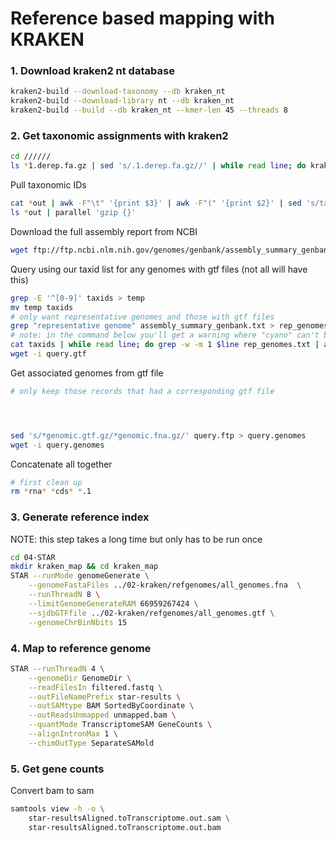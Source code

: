 # Reference based mapping with KRAKEN

### 1. Download kraken2 nt database

```bash
kraken2-build --download-taxonomy --db kraken_nt
kraken2-build --download-library nt --db kraken_nt
kraken2-build --build --db kraken_nt --kmer-len 45 --threads 8
```

### 2. Get taxonomic assignments with kraken2

```bash
cd //////
ls *1.derep.fa.gz | sed 's/.1.derep.fa.gz//' | while read line; do kraken2 --db /home/allie/refdb/kraken_nt/ --threads 8 --use-names --gzip-compressed --output /home/allie/uf_rnaseq/kraken/$line.out $line.1.derep.fa.gz; done
```

Pull taxonomic IDs

```bash
cat *out | awk -F"\t" '{print $3}' | awk -F"(" '{print $2}' | sed 's/taxid //' | sed 's/)//' | sort | uniq > taxids
ls *out | parallel 'gzip {}'
```

Download the full assembly report from NCBI

```bash
wget ftp://ftp.ncbi.nlm.nih.gov/genomes/genbank/assembly_summary_genbank.txt
```

Query using our taxid list for any genomes with gtf files (not all will have this)

```bash
grep -E '^[0-9]' taxids > temp
mv temp taxids
# only want representative genomes and those with gtf files
grep "representative genome" assembly_summary_genbank.txt > rep_genomes.txt
# note: in the command below you'll get a warning where "cyano" can't be found, still works
cat taxids | while read line; do grep -w -m 1 $line rep_genomes.txt | awk -F"\t" '{print $20}' | sed 's/$/\/*genomic.gtf.gz/' ; done > query.gtf
wget -i query.gtf
```

Get associated genomes from gtf file

```bash
# only keep those records that had a corresponding gtf file




sed 's/*genomic.gtf.gz/*genomic.fna.gz/' query.ftp > query.genomes
wget -i query.genomes
```

Concatenate all together 

```bash
# first clean up
rm *rna* *cds* *.1

```

### 3. Generate reference index

NOTE: this step takes a long time but only has to be run once

```bash
cd 04-STAR
mkdir kraken_map && cd kraken_map
STAR --runMode genomeGenerate \
	--genomeFastaFiles ../02-kraken/refgenomes/all_genomes.fna  \
	--runThreadN 8 \
	--limitGenomeGenerateRAM 66959267424 \
	--sjdbGTFfile ../02-kraken/refgenomes/all_genomes.gtf \
	--genomeChrBinNbits 15
```

### 4. Map to reference genome

```bash
STAR --runThreadN 4 \
	--genomeDir GenomeDir \
	--readFilesIn filtered.fastq \
	--outFileNamePrefix star-results \
	--outSAMtype BAM SortedByCoordinate \
	--outReadsUnmapped unmapped.bam \
	--quantMode TranscriptomeSAM GeneCounts \
	--alignIntronMax 1 \
	--chimOutType SeparateSAMold 
```

### 5. Get gene counts

Convert bam to sam

```bash
samtools view -h -o \
	star-resultsAligned.toTranscriptome.out.sam \
	star-resultsAligned.toTranscriptome.out.bam
```



